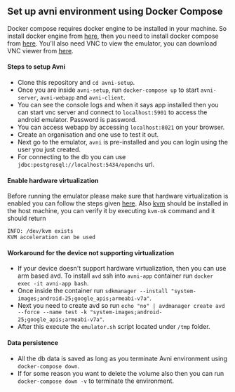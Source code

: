 ## Set up avni environment using Docker Compose

Docker compose requires docker engine to be installed in your machine. So install docker engine from [here](https://docs.docker.com/engine/install/#server), 
then you need to install docker compose from [here](https://docs.docker.com/compose/install/). You'll also need VNC to view the emulator,
you can download VNC viewer from [here](https://www.realvnc.com/en/connect/download/viewer).

#### Steps to setup Avni
- Clone this repository and `cd avni-setup`. 
- Once you are inside `avni-setup`, run `docker-compose up` to start `avni-server`, `avni-webapp` and `avni-client`. 
- You can see the console logs and when it says app installed then you can start vnc server and connect to `localhost:5901` to access the android emulator. Password is password.
- You can access webapp by accessing `localhost:8021` on your browser. 
- Create an organisation and one use to test it out. 
- Next go to the emulator, `avni` is pre-installed and you can login using the user you just created. 
- For connecting to the db you can use `jdbc:postgresql://localhost:5434/openchs` url.


#### Enable hardware virtualization
Before running the emulator please make sure that hardware virtualization is enabled you can follow the steps given
[here](https://2nwiki.2n.cz/pages/viewpage.action?pageId=75202968). Also [kvm](https://www.cyberciti.biz/faq/installing-kvm-on-ubuntu-16-04-lts-server/) should be installed in the host machine,
you can verify it by executing `kvm-ok` command and it should return 

````
INFO: /dev/kvm exists
KVM acceleration can be used
````

#### Workaround for the device not supporting virtualization
- If your device doesn't support hardware virtualization, then you can use arm based avd. To install `avd` ssh into
`avni-app` container run `docker exec -it avni-app bash`.
- Once inside the container run `sdkmanager --install "system-images;android-25;google_apis;armeabi-v7a"`.
- Next you need to create avd so run `echo "no" | avdmanager create avd --force --name test -k "system-images;android-25;google_apis;armeabi-v7a"`.
- After this execute the `emulator.sh` script located under `/tmp` folder.

#### Data persistence
- All the db data is saved as long as you terminate Avni environment using `docker-compose down`. 
- If for some reason you want to delete the volume also then you can run `docker-compose down -v` to terminate the environment.
